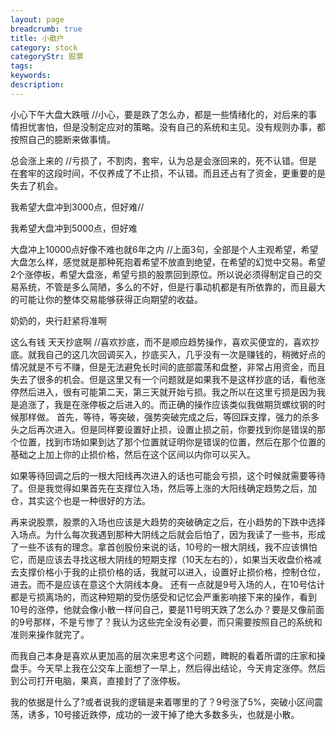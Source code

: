 ```yaml
---
layout: page
breadcrumb: true
title: 小散户
category: stock
categoryStr: 股票
tags: 
keywords: 
description: 
---
```




小心下午大盘大跌哦 //小心，要是跌了怎么办，都是一些情绪化的，对后来的事情担忧害怕，但是没制定应对的策略。没有自己的系统和主见。没有规则办事，都按照自己的臆断来做事情。

总会涨上来的 //亏损了，不割肉，套牢，认为总是会涨回来的，死不认错。但是在套牢的这段时间，不仅养成了不止损，不认错。而且还占有了资金，更重要的是失去了机会。

我希望大盘冲到3000点，但好难//


我希望大盘冲到5000点，但好难

大盘冲上10000点好像不难也就6年之内 
//上面3句，全部是个人主观希望，希望大盘怎么样，感觉就是那种死抱着希望不放直到绝望，在希望的幻觉中交易。希望2个涨停板，希望大盘涨，希望亏损的股票回到原位。所以说必须得制定自己的交易系统，不管是多么简陋，多么的不好，但是行事动机都是有所依靠的，而且最大的可能让你的整体交易能够获得正向期望的收益。

奶奶的，央行赶紧将准啊


这么有钱 天天抄底啊 //喜欢抄底，而不是顺应趋势操作，喜欢买便宜的，喜欢抄底。就我自己的这几次回调买入，抄底买入，几乎没有一次是赚钱的，稍微好点的情况就是不亏不赚，但是无法避免长时间的底部震荡和盘整，非常占用资金，而且失去了很多的机会。但是这里又有一个问题就是如果我不是这样抄底的话，看他涨停然后进入，很有可能第二天，第三天就开始亏损。我之所以在这里亏损是因为我是追涨了，我是在涨停板之后进入的。而正确的操作应该类似我做期货螺纹钢的时候那样做。
首先，等待，等突破，强势突破完成之后，等回踩支撑，强力的杀多头之后再次进入。但是同样要设置好止损，设置止损之前，你要找到你是错误的那个位置，找到市场如果到达了那个位置就证明你是错误的位置，然后在那个位置的基础之上加上你的止损价格，然后在这个区间以内你可以买入。

如果等待回调之后的一根大阳线再次进入的话也可能会亏损，这个时候就需要等待了。但是我觉得如果首先在支撑位入场，然后等上涨的大阳线确定趋势之后，加仓，其实这个也是一种很好的方法。

再来说股票，股票的入场也应该是大趋势的突破确定之后，在小趋势的下跌中选择入场点。为什么每次我遇到那种大阴线之后就会后怕了，因为我读了一些书，形成了一些不该有的理念。拿首创股份来说的话，10号的一根大阴线，我不应该惧怕它，而是应该去寻找这根大阴线的短期支撑（10天左右的），如果当天收盘价格减去支撑价格小于我的止损价格的话，我就可以进入，设置好止损价格，控制仓位，进去。而不是应该在意这个大阴线本身。
还有一点就是9号入场的人，在10号估计都是亏损离场的，而这种短期的受伤感受和记忆会严重影响接下来的操作，看到10号的涨停，他就会像小散一样问自己，要是11号明天跌了怎么办？要是又像前面的9号那样，不是亏惨了？我认为这些完全没有必要，而只需要按照自己的系统和准则来操作就完了。

而我自己本身是喜欢从更加高的层次来思考这个问题，睥睨的看着所谓的庄家和操盘手。今天早上我在公交车上面想了一早上，然后得出结论，今天肯定涨停。然后到公司打开电脑，果真，直接封了了涨停板。

我的依据是什么了?或者说我的逻辑是来着哪里的了？9号涨了5%，突破小区间震荡，诱多，10号接近跌停，成功的一波干掉了绝大多数多头，也就是小散。


